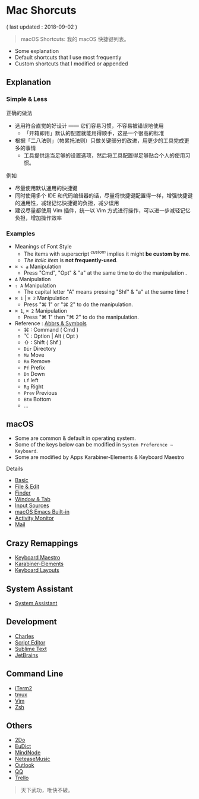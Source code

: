 # Mac Shorcuts

( last updated : 2018-09-02 )

> macOS Shortcuts: 我的 macOS 快捷键列表。

- Some explanation
- Default shortcuts that I use most frequently
- Custom shortcuts that I modified or appended

## Explanation

### Simple & Less

正确的做法

- 选用符合直觉的好设计 —— 它们容易习惯，不容易被错误地使用
    - 「开箱即用」默认的配置就能用得顺手，这是一个很高的标准
- 根据「二八法则」（帕累托法则）只做关键部分的改进，用更少的工具完成更多的事情
    - 工具提供适当足够的设置选项，然后将工具配置得足够贴合个人的使用习惯。

例如

- 尽量使用默认通用的快捷键
- 同时使用多个 IDE 和代码编辑器的话，尽量将快捷键配置得一样，增强快捷键的通用性，减轻记忆快捷键的负担，减少误用
- 建议尽量都使用 Vim 插件，统一以 Vim 方式进行操作，可以进一步减轻记忆负担，增加操作效率

### Examples

- Meanings of Font Style
    - The items with superscript <sup>_custom_</sup> implies it might **be custom by me**.
    - _The italic item_ is **not frequently-used**.
- `⌘ ⌥ a` Manipulation
    - Press "Cmd", "Opt" & "a" at the same time to do the manipulation .
- `A` Manipulation
- `⇧ A` Manipulation
    - The capital letter "A" means pressing "Shf" & "a" at the same time !
- `⌘ 1` | `⌘ 2` Manipulation
    - Press "⌘ 1" or "⌘ 2" to do the manipulation.
- `⌘ 1`, `⌘ 2` Manipulation
    - Press "⌘ 1" then "⌘ 2" to do the manipulation.
- Reference : [Abbrs & Symbols](snips/abbrs.md)
    - ⌘ : Command ( Cmd )
    - ⌥ : Option | Alt ( Opt )
    - ⇧ : Shift ( Shf )
    - `Dir` Directory
    - `Mv` Move
    - `Rm` Remove
    - `Pf` Prefix
    - `Dn` Down
    - `Lf` left
    - `Rg` Right
    - `Prev` Previous
    - `Btm` Bottom
    - …

## macOS

- Some are common & default in operating system.
- Some of the keys below can be modified in `System Preference → Keyboard`.
- Some are modified by Apps Karabiner-Elements & Keyboard Maestro

Details

- [Basic](/mac/shortcuts/macos-basic.md)
- [File & Edit](/mac/shortcuts/file-n-edit.md)
- [Finder](/mac/shortcuts/finder.md)
- [Window & Tab](/mac/shortcuts/window-n-tab.md)
- [Input Sources](/mac/shortcuts/input-sources.md)
- [macOS Emacs Built-in](/mac/shortcuts/macos-emacs-builtin.md)
- [Activity Monitor](/mac/shortcuts/activity-monitor.md)
- [Mail](/mac/shortcuts/mail.md)

## Crazy Remappings

- [Keyboard Maestro](/mac/shortcuts/keyboard-maestro.md)
- [Karabiner-Elements](/mac/shortcuts/karabiner-elements.md)
- [Keyboard Layouts](/mac/shortcuts/keyboard-layouts.md)

## System Assistant

- [System Assistant](/mac/shortcuts/system-assistant.md)

## Development

- [Charles](/mac/shortcuts/charles.md)
- [Script Editor](/mac/shortcuts/script-editor.md)
- [Sublime Text](/mac/shortcuts/sublime-text.md)
- [JetBrains](/mac/shortcuts/jetbrains.md)

## Command Line

- [iTerm2](/mac/shortcuts/iterm2.md)
- [tmux](/cmd/t/tmux.md)
- [Vim](/cmd/v/vim.md)
- [Zsh](/cmd/z/zsh.md)

## Others

- [2Do](/mac/shortcuts/2do.md)
- [EuDict](/mac/shortcuts/eu-dict.md)
- [MindNode](/mac/shortcuts/mindnode.md)
- [NeteaseMusic](/mac/shortcuts/netease-music.md)
- [Outlook](/mac/shortcuts/outlook.md)
- [QQ](/mac/shortcuts/qq.md)
- [Trello](/mac/shortcuts/qq.md)

> 天下武功，唯快不破。
